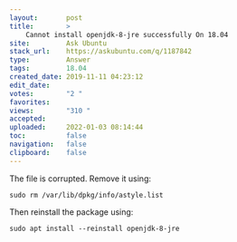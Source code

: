 ```yaml
---
layout:       post
title:        >
    Cannot install openjdk-8-jre successfully On 18.04
site:         Ask Ubuntu
stack_url:    https://askubuntu.com/q/1187842
type:         Answer
tags:         18.04
created_date: 2019-11-11 04:23:12
edit_date:    
votes:        "2 "
favorites:    
views:        "310 "
accepted:     
uploaded:     2022-01-03 08:14:44
toc:          false
navigation:   false
clipboard:    false
---
```


The file is corrupted. Remove it using:

``` 
sudo rm /var/lib/dpkg/info/astyle.list

```

Then reinstall the package using:

``` 
sudo apt install --reinstall openjdk-8-jre

```
